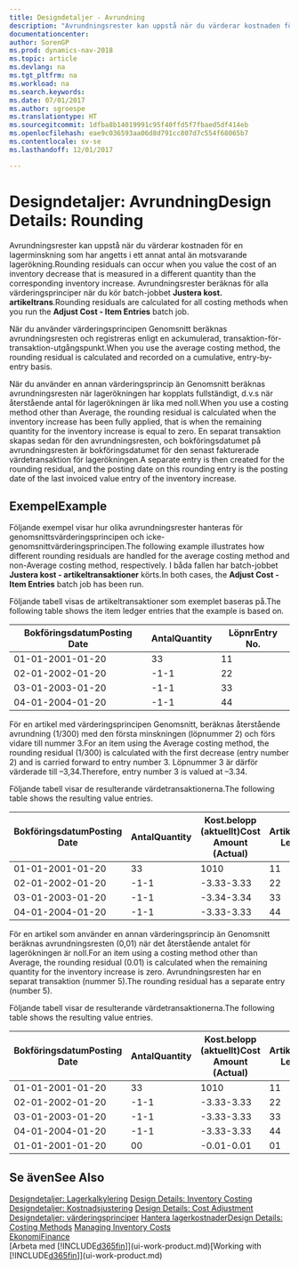 ```yaml
---
title: Designdetaljer - Avrundning
description: "Avrundningsrester kan uppstå när du värderar kostnaden för en lagerminskning som har angetts i ett annat antal än motsvarande lagerökning. Avrundningsrester beräknas för alla värderingsprinciper när du kör batch-jobbet **Justera kost. artikeltrans**."
documentationcenter: 
author: SorenGP
ms.prod: dynamics-nav-2018
ms.topic: article
ms.devlang: na
ms.tgt_pltfrm: na
ms.workload: na
ms.search.keywords: 
ms.date: 07/01/2017
ms.author: sgroespe
ms.translationtype: HT
ms.sourcegitcommit: 1dfba8b14019991c95f40ffd5f7fbaed5df414eb
ms.openlocfilehash: eae9c036593aa06d8d791cc807d7c554f68065b7
ms.contentlocale: sv-se
ms.lasthandoff: 12/01/2017

---
```

# <a name="design-details-rounding"></a><span data-ttu-id="aac80-104">Designdetaljer: Avrundning</span><span class="sxs-lookup"><span data-stu-id="aac80-104">Design Details: Rounding</span></span>
<span data-ttu-id="aac80-105">Avrundningsrester kan uppstå när du värderar kostnaden för en lagerminskning som har angetts i ett annat antal än motsvarande lagerökning.</span><span class="sxs-lookup"><span data-stu-id="aac80-105">Rounding residuals can occur when you value the cost of an inventory decrease that is measured in a different quantity than the corresponding inventory increase.</span></span> <span data-ttu-id="aac80-106">Avrundningsrester beräknas för alla värderingsprinciper när du kör batch-jobbet **Justera kost. artikeltrans**.</span><span class="sxs-lookup"><span data-stu-id="aac80-106">Rounding residuals are calculated for all costing methods when you run the **Adjust Cost - Item Entries** batch job.</span></span>  

 <span data-ttu-id="aac80-107">När du använder värderingsprincipen Genomsnitt beräknas avrundningsresten och registreras enligt en ackumulerad, transaktion-för-transaktion-utgångspunkt.</span><span class="sxs-lookup"><span data-stu-id="aac80-107">When you use the average costing method, the rounding residual is calculated and recorded on a cumulative, entry-by-entry basis.</span></span>  

 <span data-ttu-id="aac80-108">När du använder en annan värderingsprincip än Genomsnitt beräknas avrundningsresten när lagerökningen har kopplats fullständigt, d.v.s när återstående antal för lagerökningen är lika med noll.</span><span class="sxs-lookup"><span data-stu-id="aac80-108">When you use a costing method other than Average, the rounding residual is calculated when the inventory increase has been fully applied, that is when the remaining quantity for the inventory increase is equal to zero.</span></span> <span data-ttu-id="aac80-109">En separat transaktion skapas sedan för den avrundningsresten, och bokföringsdatumet på avrundningsresten är bokföringsdatumet för den senast fakturerade värdetransaktion för lagerökningen.</span><span class="sxs-lookup"><span data-stu-id="aac80-109">A separate entry is then created for the rounding residual, and the posting date on this rounding entry is the posting date of the last invoiced value entry of the inventory increase.</span></span>  

## <a name="example"></a><span data-ttu-id="aac80-110">Exempel</span><span class="sxs-lookup"><span data-stu-id="aac80-110">Example</span></span>  
 <span data-ttu-id="aac80-111">Följande exempel visar hur olika avrundningsrester hanteras för genomsnittsvärderingsprincipen och icke-genomsnittvärderingsprincipen.</span><span class="sxs-lookup"><span data-stu-id="aac80-111">The following example illustrates how different rounding residuals are handled for the average costing method and non-Average costing method, respectively.</span></span> <span data-ttu-id="aac80-112">I båda fallen har batch-jobbet **Justera kost - artikeltransaktioner** körts.</span><span class="sxs-lookup"><span data-stu-id="aac80-112">In both cases, the **Adjust Cost - Item Entries** batch job has been run.</span></span>  

 <span data-ttu-id="aac80-113">Följande tabell visas de artikeltransaktioner som exemplet baseras på.</span><span class="sxs-lookup"><span data-stu-id="aac80-113">The following table shows the item ledger entries that the example is based on.</span></span>  

|<span data-ttu-id="aac80-114">Bokföringsdatum</span><span class="sxs-lookup"><span data-stu-id="aac80-114">Posting Date</span></span>|<span data-ttu-id="aac80-115">Antal</span><span class="sxs-lookup"><span data-stu-id="aac80-115">Quantity</span></span>|<span data-ttu-id="aac80-116">Löpnr</span><span class="sxs-lookup"><span data-stu-id="aac80-116">Entry No.</span></span>|  
|------------------|--------------|---------------|  
|<span data-ttu-id="aac80-117">01-01-20</span><span class="sxs-lookup"><span data-stu-id="aac80-117">01-01-20</span></span>|<span data-ttu-id="aac80-118">3</span><span class="sxs-lookup"><span data-stu-id="aac80-118">3</span></span>|<span data-ttu-id="aac80-119">1</span><span class="sxs-lookup"><span data-stu-id="aac80-119">1</span></span>|  
|<span data-ttu-id="aac80-120">02-01-20</span><span class="sxs-lookup"><span data-stu-id="aac80-120">02-01-20</span></span>|<span data-ttu-id="aac80-121">-1</span><span class="sxs-lookup"><span data-stu-id="aac80-121">-1</span></span>|<span data-ttu-id="aac80-122">2</span><span class="sxs-lookup"><span data-stu-id="aac80-122">2</span></span>|  
|<span data-ttu-id="aac80-123">03-01-20</span><span class="sxs-lookup"><span data-stu-id="aac80-123">03-01-20</span></span>|<span data-ttu-id="aac80-124">-1</span><span class="sxs-lookup"><span data-stu-id="aac80-124">-1</span></span>|<span data-ttu-id="aac80-125">3</span><span class="sxs-lookup"><span data-stu-id="aac80-125">3</span></span>|  
|<span data-ttu-id="aac80-126">04-01-20</span><span class="sxs-lookup"><span data-stu-id="aac80-126">04-01-20</span></span>|<span data-ttu-id="aac80-127">-1</span><span class="sxs-lookup"><span data-stu-id="aac80-127">-1</span></span>|<span data-ttu-id="aac80-128">4</span><span class="sxs-lookup"><span data-stu-id="aac80-128">4</span></span>|  

 <span data-ttu-id="aac80-129">För en artikel med värderingsprincipen Genomsnitt, beräknas återstående avrundning (1/300) med den första minskningen (löpnummer 2) och förs vidare till nummer 3.</span><span class="sxs-lookup"><span data-stu-id="aac80-129">For an item using the Average costing method, the rounding residual (1/300) is calculated with the first decrease (entry number 2) and is carried forward to entry number 3.</span></span> <span data-ttu-id="aac80-130">Löpnummer 3 är därför värderade till –3,34.</span><span class="sxs-lookup"><span data-stu-id="aac80-130">Therefore, entry number 3 is valued at –3.34.</span></span>  

 <span data-ttu-id="aac80-131">Följande tabell visar de resulterande värdetransaktionerna.</span><span class="sxs-lookup"><span data-stu-id="aac80-131">The following table shows the resulting value entries.</span></span>  

|<span data-ttu-id="aac80-132">Bokföringsdatum</span><span class="sxs-lookup"><span data-stu-id="aac80-132">Posting Date</span></span>|<span data-ttu-id="aac80-133">Antal</span><span class="sxs-lookup"><span data-stu-id="aac80-133">Quantity</span></span>|<span data-ttu-id="aac80-134">Kost.belopp (aktuellt)</span><span class="sxs-lookup"><span data-stu-id="aac80-134">Cost Amount (Actual)</span></span>|<span data-ttu-id="aac80-135">Artikeltrans.löpnr</span><span class="sxs-lookup"><span data-stu-id="aac80-135">Item Ledger Entry No.</span></span>|<span data-ttu-id="aac80-136">Löpnr</span><span class="sxs-lookup"><span data-stu-id="aac80-136">Entry No.</span></span>|  
|------------------|--------------|----------------------------|---------------------------|---------------|  
|<span data-ttu-id="aac80-137">01-01-20</span><span class="sxs-lookup"><span data-stu-id="aac80-137">01-01-20</span></span>|<span data-ttu-id="aac80-138">3</span><span class="sxs-lookup"><span data-stu-id="aac80-138">3</span></span>|<span data-ttu-id="aac80-139">10</span><span class="sxs-lookup"><span data-stu-id="aac80-139">10</span></span>|<span data-ttu-id="aac80-140">1</span><span class="sxs-lookup"><span data-stu-id="aac80-140">1</span></span>|<span data-ttu-id="aac80-141">1</span><span class="sxs-lookup"><span data-stu-id="aac80-141">1</span></span>|  
|<span data-ttu-id="aac80-142">02-01-20</span><span class="sxs-lookup"><span data-stu-id="aac80-142">02-01-20</span></span>|<span data-ttu-id="aac80-143">-1</span><span class="sxs-lookup"><span data-stu-id="aac80-143">-1</span></span>|<span data-ttu-id="aac80-144">-3.33</span><span class="sxs-lookup"><span data-stu-id="aac80-144">-3.33</span></span>|<span data-ttu-id="aac80-145">2</span><span class="sxs-lookup"><span data-stu-id="aac80-145">2</span></span>|<span data-ttu-id="aac80-146">2</span><span class="sxs-lookup"><span data-stu-id="aac80-146">2</span></span>|  
|<span data-ttu-id="aac80-147">03-01-20</span><span class="sxs-lookup"><span data-stu-id="aac80-147">03-01-20</span></span>|<span data-ttu-id="aac80-148">-1</span><span class="sxs-lookup"><span data-stu-id="aac80-148">-1</span></span>|<span data-ttu-id="aac80-149">-3.34</span><span class="sxs-lookup"><span data-stu-id="aac80-149">-3.34</span></span>|<span data-ttu-id="aac80-150">3</span><span class="sxs-lookup"><span data-stu-id="aac80-150">3</span></span>|<span data-ttu-id="aac80-151">3</span><span class="sxs-lookup"><span data-stu-id="aac80-151">3</span></span>|  
|<span data-ttu-id="aac80-152">04-01-20</span><span class="sxs-lookup"><span data-stu-id="aac80-152">04-01-20</span></span>|<span data-ttu-id="aac80-153">-1</span><span class="sxs-lookup"><span data-stu-id="aac80-153">-1</span></span>|<span data-ttu-id="aac80-154">-3.33</span><span class="sxs-lookup"><span data-stu-id="aac80-154">-3.33</span></span>|<span data-ttu-id="aac80-155">4</span><span class="sxs-lookup"><span data-stu-id="aac80-155">4</span></span>|<span data-ttu-id="aac80-156">4</span><span class="sxs-lookup"><span data-stu-id="aac80-156">4</span></span>|  

 <span data-ttu-id="aac80-157">För en artikel som använder en annan värderingsprincip än Genomsnitt beräknas avrundningsresten (0,01) när det återstående antalet för lagerökningen är noll.</span><span class="sxs-lookup"><span data-stu-id="aac80-157">For an item using a costing method other than Average, the rounding residual (0.01) is calculated when the remaining quantity for the inventory increase is zero.</span></span> <span data-ttu-id="aac80-158">Avrundningsresten har en separat transaktion (nummer 5).</span><span class="sxs-lookup"><span data-stu-id="aac80-158">The rounding residual has a separate entry (number 5).</span></span>  

 <span data-ttu-id="aac80-159">Följande tabell visar de resulterande värdetransaktionerna.</span><span class="sxs-lookup"><span data-stu-id="aac80-159">The following table shows the resulting value entries.</span></span>  

|<span data-ttu-id="aac80-160">Bokföringsdatum</span><span class="sxs-lookup"><span data-stu-id="aac80-160">Posting Date</span></span>|<span data-ttu-id="aac80-161">Antal</span><span class="sxs-lookup"><span data-stu-id="aac80-161">Quantity</span></span>|<span data-ttu-id="aac80-162">Kost.belopp (aktuellt)</span><span class="sxs-lookup"><span data-stu-id="aac80-162">Cost Amount (Actual)</span></span>|<span data-ttu-id="aac80-163">Artikeltrans.löpnr</span><span class="sxs-lookup"><span data-stu-id="aac80-163">Item Ledger Entry No.</span></span>|<span data-ttu-id="aac80-164">Löpnr</span><span class="sxs-lookup"><span data-stu-id="aac80-164">Entry No.</span></span>|  
|------------------|--------------|----------------------------|---------------------------|---------------|  
|<span data-ttu-id="aac80-165">01-01-20</span><span class="sxs-lookup"><span data-stu-id="aac80-165">01-01-20</span></span>|<span data-ttu-id="aac80-166">3</span><span class="sxs-lookup"><span data-stu-id="aac80-166">3</span></span>|<span data-ttu-id="aac80-167">10</span><span class="sxs-lookup"><span data-stu-id="aac80-167">10</span></span>|<span data-ttu-id="aac80-168">1</span><span class="sxs-lookup"><span data-stu-id="aac80-168">1</span></span>|<span data-ttu-id="aac80-169">1</span><span class="sxs-lookup"><span data-stu-id="aac80-169">1</span></span>|  
|<span data-ttu-id="aac80-170">02-01-20</span><span class="sxs-lookup"><span data-stu-id="aac80-170">02-01-20</span></span>|<span data-ttu-id="aac80-171">-1</span><span class="sxs-lookup"><span data-stu-id="aac80-171">-1</span></span>|<span data-ttu-id="aac80-172">-3.33</span><span class="sxs-lookup"><span data-stu-id="aac80-172">-3.33</span></span>|<span data-ttu-id="aac80-173">2</span><span class="sxs-lookup"><span data-stu-id="aac80-173">2</span></span>|<span data-ttu-id="aac80-174">2</span><span class="sxs-lookup"><span data-stu-id="aac80-174">2</span></span>|  
|<span data-ttu-id="aac80-175">03-01-20</span><span class="sxs-lookup"><span data-stu-id="aac80-175">03-01-20</span></span>|<span data-ttu-id="aac80-176">-1</span><span class="sxs-lookup"><span data-stu-id="aac80-176">-1</span></span>|<span data-ttu-id="aac80-177">-3.33</span><span class="sxs-lookup"><span data-stu-id="aac80-177">-3.33</span></span>|<span data-ttu-id="aac80-178">3</span><span class="sxs-lookup"><span data-stu-id="aac80-178">3</span></span>|<span data-ttu-id="aac80-179">3</span><span class="sxs-lookup"><span data-stu-id="aac80-179">3</span></span>|  
|<span data-ttu-id="aac80-180">04-01-20</span><span class="sxs-lookup"><span data-stu-id="aac80-180">04-01-20</span></span>|<span data-ttu-id="aac80-181">-1</span><span class="sxs-lookup"><span data-stu-id="aac80-181">-1</span></span>|<span data-ttu-id="aac80-182">-3.33</span><span class="sxs-lookup"><span data-stu-id="aac80-182">-3.33</span></span>|<span data-ttu-id="aac80-183">4</span><span class="sxs-lookup"><span data-stu-id="aac80-183">4</span></span>|<span data-ttu-id="aac80-184">4</span><span class="sxs-lookup"><span data-stu-id="aac80-184">4</span></span>|  
|<span data-ttu-id="aac80-185">01-01-20</span><span class="sxs-lookup"><span data-stu-id="aac80-185">01-01-20</span></span>|<span data-ttu-id="aac80-186">0</span><span class="sxs-lookup"><span data-stu-id="aac80-186">0</span></span>|<span data-ttu-id="aac80-187">-0.01</span><span class="sxs-lookup"><span data-stu-id="aac80-187">-0.01</span></span>|<span data-ttu-id="aac80-188">0</span><span class="sxs-lookup"><span data-stu-id="aac80-188">1</span></span>|<span data-ttu-id="aac80-189">5</span><span class="sxs-lookup"><span data-stu-id="aac80-189">5</span></span>|  

## <a name="see-also"></a><span data-ttu-id="aac80-190">Se även</span><span class="sxs-lookup"><span data-stu-id="aac80-190">See Also</span></span>  
 <span data-ttu-id="aac80-191">[Designdetaljer: Lagerkalkylering](design-details-inventory-costing.md) </span><span class="sxs-lookup"><span data-stu-id="aac80-191">[Design Details: Inventory Costing](design-details-inventory-costing.md) </span></span>  
 <span data-ttu-id="aac80-192">[Designdetaljer: Kostnadsjustering](design-details-cost-adjustment.md) </span><span class="sxs-lookup"><span data-stu-id="aac80-192">[Design Details: Cost Adjustment](design-details-cost-adjustment.md) </span></span>  
 <span data-ttu-id="aac80-193">[Designdetaljer: värderingsprinciper](design-details-costing-methods.md) [Hantera lagerkostnader](finance-manage-inventory-costs.md)</span><span class="sxs-lookup"><span data-stu-id="aac80-193">[Design Details: Costing Methods](design-details-costing-methods.md) [Managing Inventory Costs](finance-manage-inventory-costs.md)</span></span>  
 [<span data-ttu-id="aac80-194">Ekonomi</span><span class="sxs-lookup"><span data-stu-id="aac80-194">Finance</span></span>](finance.md)  
 <span data-ttu-id="aac80-195">[Arbeta med [!INCLUDE[d365fin](includes/d365fin_md.md)]](ui-work-product.md)</span><span class="sxs-lookup"><span data-stu-id="aac80-195">[Working with [!INCLUDE[d365fin](includes/d365fin_md.md)]](ui-work-product.md)</span></span>

